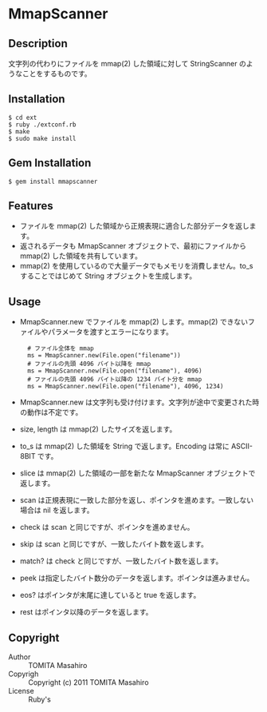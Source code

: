 MmapScanner
===========

Description
-----------

文字列の代わりにファイルを mmap(2) した領域に対して StringScanner のようなことをするものです。

Installation
------------

    $ cd ext
    $ ruby ./extconf.rb
    $ make
    $ sudo make install

Gem Installation
----------------

    $ gem install mmapscanner

Features
--------

* ファイルを mmap(2) した領域から正規表現に適合した部分データを返します。
* 返されるデータも MmapScanner オブジェクトで、最初にファイルから mmap(2) した領域を共有しています。
* mmap(2) を使用しているので大量データでもメモリを消費しません。to_s することではじめて String オブジェクトを生成します。

Usage
-----

* MmapScanner.new でファイルを mmap(2) します。mmap(2) できないファイルやパラメータを渡すとエラーになります。

        # ファイル全体を mmap
        ms = MmapScanner.new(File.open("filename"))
        # ファイルの先頭 4096 バイト以降を mmap
        ms = MmapScanner.new(File.open("filename"), 4096)
        # ファイルの先頭 4096 バイト以降の 1234 バイト分を mmap
        ms = MmapScanner.new(File.open("filename"), 4096, 1234)

* MmapScanner.new は文字列も受け付けます。文字列が途中で変更された時の動作は不定です。

* size, length は mmap(2) したサイズを返します。
* to_s は mmap(2) した領域を String で返します。Encoding は常に ASCII-8BIT です。
* slice は mmap(2) した領域の一部を新たな MmapScanner オブジェクトで返します。
* scan は正規表現に一致した部分を返し、ポインタを進めます。一致しない場合は nil を返します。
* check は scan と同じですが、ポインタを進めません。
* skip は scan と同じですが、一致したバイト数を返します。
* match? は check と同じですが、一致したバイト数を返します。
* peek は指定したバイト数分のデータを返します。ポインタは進みません。
* eos? はポインタが末尾に達していると true を返します。
* rest はポインタ以降のデータを返します。

Copyright
---------

<dl>
<dt>Author<dd>TOMITA Masahiro <tommy@tmtm.org>
<dt>Copyrigh<dd>Copyright (c) 2011 TOMITA Masahiro
<dt>License<dd>Ruby's
</dl>

